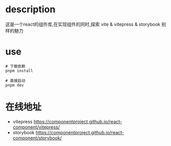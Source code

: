 # description

这是一个react的组件库,在实现组件的同时,探索 vite & vitepress & storybook 别样的魅力

# use

```shell
# 下载依赖
pnpm install

# 直接启动
pnpm dev
```

# 在线地址

- vitepress https://componentproject.github.io/react-component/vitepress/
- storybook https://componentproject.github.io/react-component/storybook/
